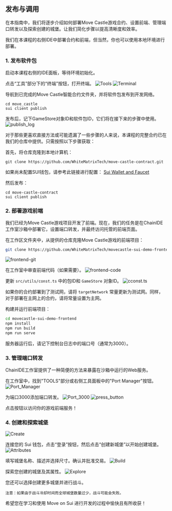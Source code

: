 ## 发布与调用

在本指南中，我们将逐步介绍如何部署Move Castle游戏合约、设置前端、管理端口转发以及探索创建的城堡。让我们简化步骤以提高清晰度和效率。

我们在本课程的右侧IDE中部署合约和前端，但当然，你也可以使用本地环境进行部署。

### 1. 发布软件包
启动本课程右侧的IDE面板，等待环境初始化。

点击“工具”部分下的“终端”按钮，打开终端。
![Tools](../04_发布与调用/images/4-1.png?raw=true)
![Terminal](../04_发布与调用/images/4-2.png?raw=true)

导航到已完成的Move Castle智能合约文件夹，并将软件包发布到开发网络。

```
cd move_castle
sui client publish
```

发布后，记下GameStore对象ID和软件包ID，它们将在接下来的步骤中使用。
![publish_log](../04_发布与调用/images/4-3.png?raw=true)

对于那些更喜欢直接方法或可能遗漏了一些步骤的人来说，本课程的完整合约已在我们的仓库中提供。只需按照以下步骤获取：

首先，将仓库克隆到本地计算机：

```
git clone https://github.com/WhiteMatrixTech/move-castle-contract.git
```

如果尚未配置SUI钱包，请参考此链接进行配置： [Sui Wallet and Faucet](https://docs.sui.io/build/wallet)

然后发布：

```
cd move-castle-contract
sui client publish
```

### 2. 部署游戏前端
我们已经为Move Castle游戏项目开发了前端。现在，我们的任务是在ChainIDE工作室沙箱中部署它，设置端口转发，并最终访问托管的前端页面。

在工作区文件夹中，从提供的仓库克隆Move Castle游戏的前端项目：

```bash
git clone https://github.com/WhiteMatrixTech/movecastle-sui-demo-frontend
```
![frontend-git](../04_发布与调用/images/4-4.png?raw=true)

在工作室中审查前端代码（如果需要）。
![frontend-code](../04_发布与调用/images/4-5.png?raw=true)

更新 `src/utils/const.ts` 中的包ID和 `GameStore` 对象ID。
![cconst.ts](../04_发布与调用/images/4-6.png?raw=true)

如果你的合约部署到了测试网，请将 `targetNetwork` 常量更新为测试网。同样，对于部署在主网上的合约，请将常量设置为主网。

构建并运行前端项目：

```bash
cd movecastle-sui-demo-frontend
npm install
npm run build
npm run serve
```

服务器运行后，请记下控制台日志中的端口号（通常为3000）。

### 3. 管理端口转发
ChainIDE工作室提供了一种简便的方法来暴露在沙箱中运行的Web服务。

在工作室中，找到"TOOLS"部分或右侧工具面板中的"Port Manager"按钮。
![Port_Manager](../04_发布与调用/images/4-7.png?raw=true)

为端口3000添加端口转发。
![Port_3000](../04_发布与调用/images/4-8.png?raw=true)
![press_button](../04_发布与调用/images/4-9.png?raw=true)

点击按钮以访问你的游戏前端服务！

### 4. 创建和探索城堡
![Create](../04_发布与调用/images/4-10.png?raw=true)

连接您的 Sui 钱包，点击“登录”按钮，然后点击“创建新城堡”以开始创建城堡。
![Attributes](../04_发布与调用/images/4-11.png?raw=true)

填写城堡名称、描述并选择尺寸。确认并批准交易。
![Build](../04_发布与调用/images/4-12.png?raw=true)

探索您创建的城堡及其属性。
![Explore](../04_发布与调用/images/4-13.png?raw=true)

您还可以选择创建更多城堡并进行战斗。

    注意：如果由于战斗冷却时间而全球城堡数量过少，战斗可能会失败。

希望您在学习和使用 Move on Sui 进行开发的过程中愉快且有所收获！